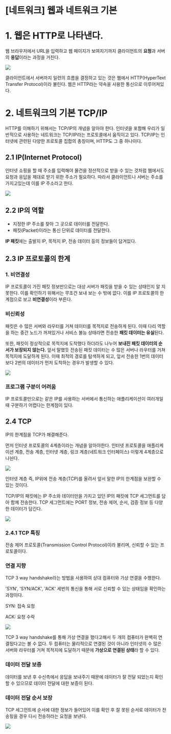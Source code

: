 # [네트워크] 웹과 네트워크 기본

# 1. 웹은 HTTP로 나타낸다.

웹 브라우저에서 URL을 입력하고 웹 페이지가 보여지기까지 클라이언트의 **요청**과 서버의 **응답**이라는 과정을 거친다.

![](https://s3.us-west-2.amazonaws.com/secure.notion-static.com/ef39ad98-9331-48d2-a06b-fd03f985e8a7/Untitled.png?X-Amz-Algorithm=AWS4-HMAC-SHA256&X-Amz-Credential=AKIAT73L2G45O3KS52Y5%2F20210224%2Fus-west-2%2Fs3%2Faws4_request&X-Amz-Date=20210224T123253Z&X-Amz-Expires=86400&X-Amz-Signature=1c181770e066ac842f7450c957a4477add43fca52a089dfe0372f6419b52f7af&X-Amz-SignedHeaders=host&response-content-disposition=filename%20%3D%22Untitled.png%22)

클라이언트에서 서버까지 일련의 흐름을 결정하고 있는 것은 웹에서 HTTP(HyperText Transfer Protocol)이라 불린다. 웹은 HTTP라는 약속을 사용한 통신으로 이루어져있다.

# 2. 네트워크의 기본 TCP/IP

HTTP를 이해하기 위해서는 TCP/IP의 개념을 알아야 한다. 인터넷을 포함해 우리가 일반적으로 사용하는 네트워크는 TCP/IP라는 프로토콜에서 움직이고 있다. TCP/IP는 인터넷에 관련된 다양한 프로토콜 집합의 총칭이며, HTTP도 그 중 하나이다.

## 2.1 IP(Internet Protocol)

인터넷 쇼핑을 할 때 주소를 입력해야 물건을 정산적으로 받을 수 있는 것처럼 웹에서도 요청과 응답을 제대로 받기 위한 주소가 필요하다. 따라서 클라이언트나 서버는 주소를 가지고있는데 이를 IP 주소라고 한다. 

![](https://s3.us-west-2.amazonaws.com/secure.notion-static.com/b786a7d7-922c-464c-a390-2e998bbd3691/Untitled.png?X-Amz-Algorithm=AWS4-HMAC-SHA256&X-Amz-Credential=AKIAT73L2G45O3KS52Y5%2F20210225%2Fus-west-2%2Fs3%2Faws4_request&X-Amz-Date=20210225T121857Z&X-Amz-Expires=86400&X-Amz-Signature=56a5845c866b215bec1b342e54e5c51e9973bee61809918363baebf291f9604c&X-Amz-SignedHeaders=host&response-content-disposition=filename%20%3D%22Untitled.png%22)

## 2.2 IP의 역할

- 지정한 IP 주소를 찾아 그 곳으로 데이터를 전달한다.
- 패킷(Packet)이라는 통신 단위로 데이터를 전달한다.

**IP 패킷**에는 출발지 IP, 목적지 IP, 전송 데이터 등의 정보들이 담겨있다. 

## 2.3 IP 프로토콜의 한계

### 1. 비연결성

IP 프로토콜이 가진 패킷 정보만으로는 대상 서버가 패킷을 받을 수 있는 상태인지 알 지 못한다. 이를 확인하기 위해서는 무조건 보내 보는 수 밖에 없다. 이를 IP 프로토콜의 한계점으로 보고 **비연결성**이라 부른다.

### 비신뢰성

패킷은 수 많은 서버와 라우터를 거쳐 데이터를 목적지로 전송하게 된다. 이때 다리 역할을 하는 중간 노드가 꺼져있거나 서비스 불능 상태라면 전송한 **패킷 데이터는 유실**된다. 

또한, 패킷이 정상적으로 목적지에 도착했다 하더라도 나누어 **보내진 패킷 데이터의 순서가 보장되지 않는다.** 앞서 말했듯 전송된 패킷 데이터는 수 많은 서버나 라우터를 거쳐 목적지에 도달하게 된다. 이때 최적의 경로를 탐색하게 되고, 앞서 전송한 1번의 데이터보다 2번의 데이터가 먼저 도착하는 경우가 발생할 수 있다.

![](https://s3.us-west-2.amazonaws.com/secure.notion-static.com/47096b60-b357-488a-a12a-d611e7855ceb/Untitled.png?X-Amz-Algorithm=AWS4-HMAC-SHA256&X-Amz-Credential=AKIAT73L2G45O3KS52Y5%2F20210225%2Fus-west-2%2Fs3%2Faws4_request&X-Amz-Date=20210225T121924Z&X-Amz-Expires=86400&X-Amz-Signature=a9e700c2e2a9c7311d67ceddced62383f679fc9b401b6c69cd3aa3573461a27b&X-Amz-SignedHeaders=host&response-content-disposition=filename%20%3D%22Untitled.png%22)

### 프로그램 구분이 어려움

IP 프로토콜만으로는 같은 IP를 사용하는 서버에서 통신하는 애플리케이션이 여러개일 때 구분하기 어렵다는 한계점이 있다.

## 2.4 TCP

IP의 한계점을 TCP가 해결해준다.

먼저 인터넷 프로토콜의 4계층이라는 개념을 알아야한다. 인터넷 프로토콜을 애플리케이션 계층, 전송 계층, 인터넷 계층, 링크 계층(네트워크 인터페이스) 이렇게 4계층으로 나뉜다.

![](https://s3.us-west-2.amazonaws.com/secure.notion-static.com/459e5c0c-ee9e-473c-8de5-90e10a9b0710/Untitled.png?X-Amz-Algorithm=AWS4-HMAC-SHA256&X-Amz-Credential=AKIAT73L2G45O3KS52Y5%2F20210225%2Fus-west-2%2Fs3%2Faws4_request&X-Amz-Date=20210225T122000Z&X-Amz-Expires=86400&X-Amz-Signature=f71d7474647c25de70bbf02061684557478121b970821a68927d6a27c531e894&X-Amz-SignedHeaders=host&response-content-disposition=filename%20%3D%22Untitled.png%22)

인터넷 계층 즉, IP위에 전송 계층(TCP)를 올려서 앞서 말한 IP의 한계점을 보완할 수 있는 것이다.

TCP/IP의 패킷에는 IP 주소와 데이터만을 가지고 있던 IP의 패킷에 TCP 세그먼트를 담아 함께 전송한다. TCP 세그먼트에는 PORT 정보, 전송 제어, 순서, 검증 정보 등 다양한 데이터가 담긴다.

![](https://s3.us-west-2.amazonaws.com/secure.notion-static.com/2f737dc7-8133-46e9-b74e-4baca9c38167/Untitled.png?X-Amz-Algorithm=AWS4-HMAC-SHA256&X-Amz-Credential=AKIAT73L2G45O3KS52Y5%2F20210225%2Fus-west-2%2Fs3%2Faws4_request&X-Amz-Date=20210225T122002Z&X-Amz-Expires=86400&X-Amz-Signature=eec2883744f8fac01ab451ff76e6dbd01ffac3cf0414596a3496af4425beb86f&X-Amz-SignedHeaders=host&response-content-disposition=filename%20%3D%22Untitled.png%22)

### 2.4.1 TCP 특징

전송 제어 프로토콜(Transmission Control Protocol)이라 불리며, 신뢰할 수 있는 프로토콜이다.

### 연결 지향

TCP 3 way handshake라는 방법을 사용하여 상대 컴퓨터와 가상 연결을 수행한다.

'SYN', 'SYN/ACK', 'ACK' 세번의 통신을 통해 서로 신뢰할 수 있는 상태임을 확인하는 과정이다.

SYN: 접속 요청

ACK: 요청 수락

![](https://s3.us-west-2.amazonaws.com/secure.notion-static.com/94bee1d0-55ce-4cd2-a040-9c1970912770/Untitled.png?X-Amz-Algorithm=AWS4-HMAC-SHA256&X-Amz-Credential=AKIAT73L2G45O3KS52Y5%2F20210225%2Fus-west-2%2Fs3%2Faws4_request&X-Amz-Date=20210225T122029Z&X-Amz-Expires=86400&X-Amz-Signature=7a047b754562151d41354520ddc253ff8aff9b7176397c52d5597383d01d8f35&X-Amz-SignedHeaders=host&response-content-disposition=filename%20%3D%22Untitled.png%22)

TCP 3 way handshake를 통해 가상 연결을 했다고해서 두 개의 컴퓨터가 완벽히 연결됬다고는 볼 수 없다. 두 컴퓨터는 물리적으로 연결된 것이 아니라 인터넷의 수 많은 서버와 라우터를 거쳐 목적지에 도달하기 때문에 **가상으로 연결된 상태**라 할 수 있다. 

### 데이터 전달 보증

데이터를 보낸 후 수신측에서 응답을 보내주기 때문에 데이터가 잘 전달 되었는지 확인할 수 있으므로 데이터 전달에 대한 보증이 된다.

### 데이터 전달 순서 보장

TCP 세그먼트에 순서에 대한 정보가 들어있어 이를 확인 후 잘 못된 순서로 데이터가 전송됬을 경우 다시 전송하라는 요청을 보낸다.

![](https://s3.us-west-2.amazonaws.com/secure.notion-static.com/609fdffb-6f3f-4d0c-960a-c3a749e2f90b/Untitled.png?X-Amz-Algorithm=AWS4-HMAC-SHA256&X-Amz-Credential=AKIAT73L2G45O3KS52Y5%2F20210117%2Fus-west-2%2Fs3%2Faws4_request&X-Amz-Date=20210117T112018Z&X-Amz-Expires=86400&X-Amz-Signature=13ecbf4e438f9aac74c255f24868da56abd6c79a9105cc2f9ec2172f0a032a88&X-Amz-SignedHeaders=host&response-content-disposition=filename%20%3D%22Untitled.png%22)
